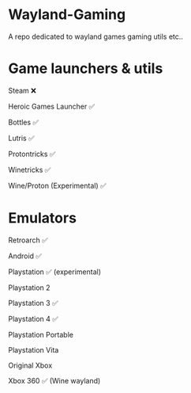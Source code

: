 # Wayland-Gaming

A repo dedicated to wayland games gaming utils etc..

# Game launchers & utils

Steam ❌

Heroic Games Launcher ✅

Bottles ✅

Lutris ✅

Protontricks ✅

Winetricks ✅

Wine/Proton (Experimental) ✅

# Emulators

Retroarch ✅

Android ✅

Playstation ✅ (experimental)

Playstation 2

Playstation 3 ✅

Playstation 4 ✅

Playstation Portable

Playstation Vita

Original Xbox 

Xbox 360 ✅ (Wine wayland)
